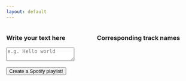 ```yaml
---
layout: default
---
```


<div class="columns">
        <div class="column left">
          <h3 class="title is-3">Write your text here</h3>
          <div class="form-group">
            <textarea class="textarea" placeholder="e.g. Hello world"></textarea>
          </div>
          <br>
          <button class="button is-success" id="start">Create a Spotify playlist!</button>
          <div id="status"></div>
        </div>
        <div class="column right">
          <h3 class="title is-3">Corresponding track names</h3>
          <div id="debug"></div>
        </div>
      </div>